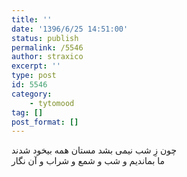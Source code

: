 ```yaml
---
title: ''
date: '1396/6/25 14:51:00'
status: publish
permalink: /5546
author: straxico
excerpt: ''
type: post
id: 5546
category:
    - tytomood
tag: []
post_format: []
---
```

چون زِ شب نیمی بشد مستان همه بیخود شدند  
 ما بماندیم و شب و شمع و شراب و آن نگار